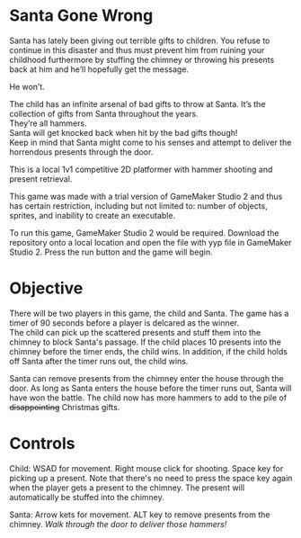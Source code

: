 # Santa Gone Wrong
Santa has lately been giving out terrible gifts to children. 
You refuse to continue in this disaster and thus must prevent him from ruining your childhood furthermore by stuffing the chimney or throwing his presents back at him and he’ll hopefully get the message. <br />

He won’t. <br />

The child has an infinite arsenal of bad gifts to throw at Santa. It’s the collection of gifts from Santa throughout the years. <br />
They’re all hammers. <br />
Santa will get knocked back when hit by the bad gifts though! <br />
Keep in mind that Santa might come to his senses and attempt to deliver the horrendous presents through the door. <br />

This is a local 1v1 competitive 2D platformer with hammer shooting and present retrieval.

This game was made with a trial version of GameMaker Studio 2 and thus has certain restriction, including but not limited to: 
number of objects, sprites, and inability to create an executable. 

To run this game, GameMaker Studio 2 would be required. Download the repository onto a local location and open the file with yyp file in GameMaker Studio 2. Press the run button and the game will begin. 

# Objective
There will be two players in this game, the child and Santa. The game has a timer of 90 seconds before a player is delcared as the winner.<br />
The child can pick up the scattered presents and stuff them into the chimney to block Santa's passage. If the child places 10 presents into the chimney before the timer ends, the child wins. In addition, if the child holds off Santa after the timer runs out, the child wins. <br />

Santa can remove presents from the chimney enter the house through the door. As long as Santa enters the house before the timer runs out, Santa will have won the battle. The child now has more hammers to add to the pile of ~~disappointing~~ Christmas gifts.

# Controls
Child:
WSAD for movement. 
Right mouse click for shooting.
Space key for picking up a present. Note that there's no need to press the space key again when the player gets a present to the chimney. The present will automatically be stuffed into the chimney.

Santa:
Arrow kets for movement. 
ALT key to remove presents from the chimney. 
*Walk through the door to deliver those hammers!*



